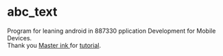 # abc_text
Program for leaning android in 887330 pplication Development for Mobile Devices. <br>
Thank you <a href="http://androidthai.in.th/about-me.html"> Master ink </a> for <a href="http://issuu.com/chaiwootphrombutr/docs/tutorial_androidstudio_masterung?e=2718694/3893395">tutorial</a>.
